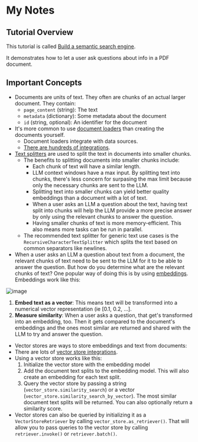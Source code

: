 # My Notes

## Tutorial Overview

This tutorial is called [Build a semantic search engine](https://python.langchain.com/docs/tutorials/retrievers/).

It demonstrates how to let a user ask questions about info in a PDF document.

## Important Concepts

* Documents are units of text. They often are chunks of an actual larger document. They contain:
   * `page_content` (string): The text
   * `metadata` (dictionary): Some metadata about the document
   * `id` (string, optional): An identifier for the document
* It's more common to use [document loaders](https://python.langchain.com/docs/concepts/document_loaders/) than creating the documents yourself.
   * Document loaders integrate with data sources.
   * [There are hundreds of integrations](https://python.langchain.com/docs/integrations/document_loaders/).
* [Text splitters](https://python.langchain.com/docs/concepts/text_splitters/) are used to split the text in documents into smaller chunks.
  * The benefits to splitting documents into smaller chunks include:
    * Each chunk of text will have a similar length.
    * LLM context windows have a max input. By splitting text into chunks, there's less concern for surpasing the max limit because only the necessary chunks are sent to the LLM.
    * Splitting text into smaller chunks can yield better quality embeddings than a document with a lot of text.
    * When a user asks an LLM a question about the text, having text split into chunks will help the LLM provide a more precise answer by only using the relevant chunks to answer the question.
    * Having smaller chunks of text is more memory-efficient. This also means more tasks can be run in parallel.
  * The recommended text splitter for generic text use cases is the `RecursiveCharacterTextSplitter` which splits the text based on common separators like newlines.
* When a user asks an LLM a question about text from a document, the relevant chunks of text need to be sent to the LLM for it to be able to answer the question. But how do you determine what are the relevant chunks of text? One popular way of doing this is by using [embeddings](https://python.langchain.com/docs/concepts/embedding_models/). Embeddings work like this:
 
![image](https://github.com/user-attachments/assets/45f593e0-5263-45fb-beb8-15363a489899)

  1. **Embed text as a vector**: This means text will be transformed into a numerical vector representation (ie [0.1, 0.2, ...].
  2. **Measure similarity**: When a user asks a question, that get's transformed into an embedding, too. Then it gets compared to the document's embeddings and the ones most similar are returned and shared with the LLM to try and answer the question.
* Vector stores are ways to store embeddings and text from documents:
 * There are lots of [vector store integrations](https://python.langchain.com/docs/integrations/vectorstores/).
 * Using a vector store works like this:
    1. Initialize the vector store with the embedding model
    2. Add the document text splits to the embedding model. This will also create an embedding for each text split.
    3. Query the vector store by passing a string (`vector_store.similarity_search`) or a vector (`vector_store.similarity_search_by_vector`). The most similar document text splits will be returned. You can also optionally return a similarity score.
* Vector stores can also be queried by initializing it as a `VectorStoreRetriever` by calling `vector_store.as_retriever()`. That will allow you to pass queries to the vector store by calling `retriever.invoke()` or `retriever.batch()`.

